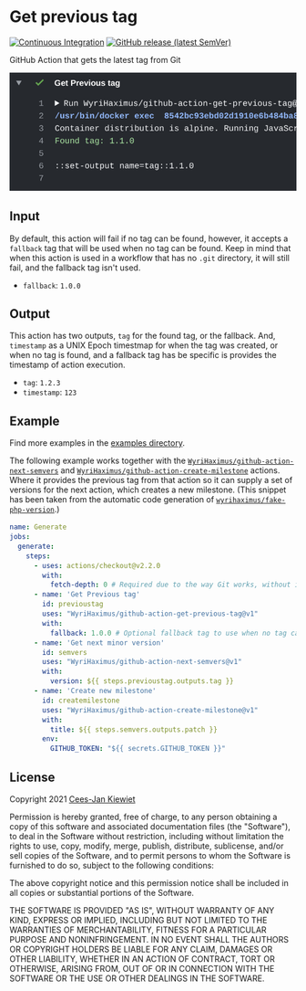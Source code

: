 # Get previous tag

[![Continuous Integration](https://github.com/WyriHaximus/github-action-get-previous-tag/actions/workflows/ci.yml/badge.svg)](https://github.com/WyriHaximus/github-action-get-previous-tag/actions/workflows/ci.yml)
[![GitHub release (latest SemVer)](https://img.shields.io/github/v/release/WyriHaximus/github-action-get-previous-tag?logo=github&sort=semver)](https://github.com/WyriHaximus/github-action-get-previous-tag/releases)


GitHub Action that gets the latest tag from Git

![Example output showing this action in action](images/output.png)

## Input

By default, this action will fail if no tag can be found, however, it accepts a `fallback` tag that will be used when no 
tag can be found. Keep in mind that when this action is used in a workflow that has no `.git` directory, it will still 
fail, and the fallback tag isn't used.

* `fallback`: `1.0.0`

## Output

This action has two outputs, `tag` for the found tag, or the fallback. And, `timestamp` as a UNIX Epoch timestmap for 
when the tag was created, or when no tag is found, and a fallback tag has be specific is provides the timestamp of 
action execution.

* `tag`: `1.2.3`
* `timestamp`: `123`

## Example

Find more examples in the [examples directory](./examples/).

The following example works together with the [`WyriHaximus/github-action-next-semvers`](https://github.com/marketplace/actions/next-semvers) and [`WyriHaximus/github-action-create-milestone`](https://github.com/marketplace/actions/create-milestone) actions.
Where it provides the previous tag from that action so it can supply a set of versions for the next action, which creates a new milestone.
(This snippet has been taken from the automatic code generation of [`wyrihaximus/fake-php-version`](https://github.com/wyrihaximus/php-fake-php-version/).)

```yaml
name: Generate
jobs:
  generate:
    steps:
      - uses: actions/checkout@v2.2.0
        with:
          fetch-depth: 0 # Required due to the way Git works, without it this action won't be able to find any or the correct tags
      - name: 'Get Previous tag'
        id: previoustag
        uses: "WyriHaximus/github-action-get-previous-tag@v1"
        with:
          fallback: 1.0.0 # Optional fallback tag to use when no tag can be found
      - name: 'Get next minor version'
        id: semvers
        uses: "WyriHaximus/github-action-next-semvers@v1"
        with:
          version: ${{ steps.previoustag.outputs.tag }}
      - name: 'Create new milestone'
        id: createmilestone
        uses: "WyriHaximus/github-action-create-milestone@v1"
        with:
          title: ${{ steps.semvers.outputs.patch }}
        env:
          GITHUB_TOKEN: "${{ secrets.GITHUB_TOKEN }}"
```

## License ##

Copyright 2021 [Cees-Jan Kiewiet](http://wyrihaximus.net/)

Permission is hereby granted, free of charge, to any person
obtaining a copy of this software and associated documentation
files (the "Software"), to deal in the Software without
restriction, including without limitation the rights to use,
copy, modify, merge, publish, distribute, sublicense, and/or sell
copies of the Software, and to permit persons to whom the
Software is furnished to do so, subject to the following
conditions:

The above copyright notice and this permission notice shall be
included in all copies or substantial portions of the Software.

THE SOFTWARE IS PROVIDED "AS IS", WITHOUT WARRANTY OF ANY KIND,
EXPRESS OR IMPLIED, INCLUDING BUT NOT LIMITED TO THE WARRANTIES
OF MERCHANTABILITY, FITNESS FOR A PARTICULAR PURPOSE AND
NONINFRINGEMENT. IN NO EVENT SHALL THE AUTHORS OR COPYRIGHT
HOLDERS BE LIABLE FOR ANY CLAIM, DAMAGES OR OTHER LIABILITY,
WHETHER IN AN ACTION OF CONTRACT, TORT OR OTHERWISE, ARISING
FROM, OUT OF OR IN CONNECTION WITH THE SOFTWARE OR THE USE OR
OTHER DEALINGS IN THE SOFTWARE.
